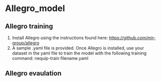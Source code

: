 # Allegro_model

## Allegro training

1. Install Allegro using the instructions found here: https://github.com/mir-group/allegro
2. A sample .yaml file is provided. Once Allegro is installed, use your dataset in the yaml file to train the model with the following training command: nequip-train filename.yaml 

## Allegro evaulation

